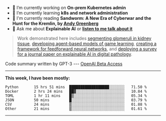- 🔭 I’m currently working on **On-prem Kubernetes admin**
- 🌱 I’m currently learning **k8s and network administration**
- 📖 I'm currently reading **Sandworm: A New Era of Cyberwar and the Hunt for the Kremlin, by [Andy Greenberg](https://andygreenberg.net/)**
- 💬 Ask me about **Explainable AI** or **[listen to me talk about it](https://www.empaia.org/academy-2-3)**

> Work demonstrated here includes [segmenting glomeruli in kidney tissue](https://github.com/theodore-evans/glomeruli-segmentation), [developing agent-based models of game learning](https://github.com/theodore-evans/k-level-reasoning), [creating a framework for feedforward neural networks](https://github.com/theodore-evans/feedforward-neural-network), and [deploying a survey for a journal paper on explainable AI in digital pathology](https://github.com/theodore-evans/xai-in-digital-pathology). 

Code summary written by GPT-3 --- [OpenAI Beta Access](https://beta.openai.com/)

-------

**This week, I have been mostly:**
<!--START_SECTION:waka-->

```text
Python       15 hrs 51 mins  ██████████████████░░░░░░░   71.50 %
Docker       2 hrs 24 mins   ██▓░░░░░░░░░░░░░░░░░░░░░░   10.84 %
TOML         1 hr 11 mins    █▒░░░░░░░░░░░░░░░░░░░░░░░   05.34 %
JSON         50 mins         █░░░░░░░░░░░░░░░░░░░░░░░░   03.79 %
CSV          24 mins         ▒░░░░░░░░░░░░░░░░░░░░░░░░   01.88 %
Other        21 mins         ▒░░░░░░░░░░░░░░░░░░░░░░░░   01.61 %
```

<!--END_SECTION:waka-->

-------
